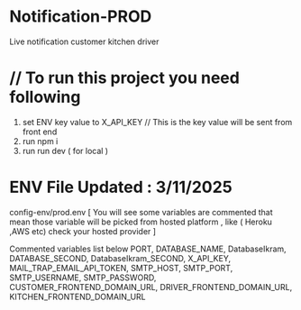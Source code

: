 # Notification-PROD
Live notification customer kitchen driver


# // To run this project you need following 

1) set ENV key value  to  X_API_KEY  // This is the key value will be sent from front end 
2) run npm i
3) run run dev ( for local )

# ENV File  Updated : 3/11/2025
config-env/prod.env  [ You will see some variables are commented that mean those variable will be picked from hosted platform , like ( Heroku ,AWS etc) check your hosted provider ]


Commented variables list below 
PORT, 
DATABASE_NAME,
DatabaseIkram,
DATABASE_SECOND,
DatabaseIkram_SECOND,
X_API_KEY,
 MAIL_TRAP_EMAIL_API_TOKEN,
SMTP_HOST,
SMTP_PORT,
SMTP_USERNAME,
SMTP_PASSWORD,
CUSTOMER_FRONTEND_DOMAIN_URL,
DRIVER_FRONTEND_DOMAIN_URL,
KITCHEN_FRONTEND_DOMAIN_URL


